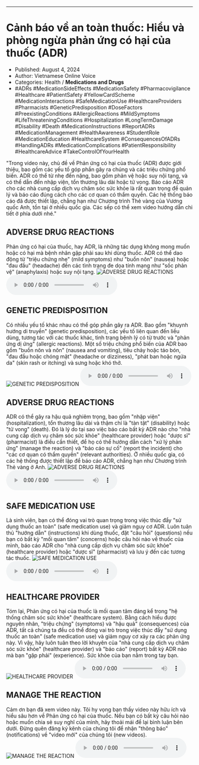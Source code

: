 
---

# Cảnh báo về an toàn thuốc: Hiểu và phòng ngừa phản ứng có hại của thuốc (ADR)

- Published: August 4, 2024
- Author: Vietnamese Online Voice
- Categories: Health / **Medications and Drugs**
- #ADRs #MedicationSideEffects #MedicationSafety #Pharmacovigilance #Healthcare #PatientSafety #YellowCardScheme #MedicationInteractions #SafeMedicationUse #HealthcareProviders #Pharmacists #GeneticPredisposition #DoseFactors #PreexistingConditions #AllergicReactions #MildSymptoms #LifeThreateningConditions #Hospitalization #LongTermDamage #Disability #Death #MedicationInstructions #ReportADRs #MedicationManagement #HealthAwareness #StudentRole #MedicationEducation #HealthcareSystem #ConsequencesOfADRs #HandlingADRs #MedicationComplications #PatientResponsibility #HealthcareAdvice #TakeControlOfYourHealth

"Trong video này, chủ đề về Phản ứng có hại của thuốc (ADR) được giới thiệu, bao gồm các yếu tố góp phần gây ra chúng và các triệu chứng phổ biến. ADR có thể từ nhẹ đến nặng, bao gồm phản vệ hoặc suy nội tạng, và có thể dẫn đến nhập viện, tổn thương lâu dài hoặc tử vong. Báo cáo ADR cho các nhà cung cấp dịch vụ chăm sóc sức khỏe là rất quan trọng để quản lý và báo cáo đúng cách cho các cơ quan có thẩm quyền. Các hệ thống báo cáo đã được thiết lập, chẳng hạn như Chương trình Thẻ vàng của Vương quốc Anh, tồn tại ở nhiều quốc gia. Các sếp có thể xem video hướng dẫn chi tiết ở phía dưới nhé."


## ADVERSE DRUG REACTIONS

Phản ứng có hại của thuốc, hay ADR, là những tác dụng không mong muốn hoặc có hại mà bệnh nhân gặp phải sau khi dùng thuốc. ADR có thể dao động từ "triệu chứng nhẹ" (mild symptoms) như "buồn nôn" (nausea) hoặc "đau đầu" (headache) đến các tình trạng đe dọa tính mạng như "sốc phản vệ" (anaphylaxis) hoặc suy nội tạng.
![ADVERSE DRUG REACTIONS](https://http-archiver-apis-production-80.schnworks.com/storage/images/transitions/2024-08-04/transition--13984858821-Montserrat-Thin-004895.jpg)
<audio controls>
    <source src="https://http-archiver-apis-production-80.schnworks.com/storage/storage/audio/file-7076362434.mp3" type="audio/mpeg">
</audio>



## GENETIC PREDISPOSITION

Có nhiều yếu tố khác nhau có thể góp phần gây ra ADR. Bao gồm "khuynh hướng di truyền" (genetic predisposition), các yếu tố liên quan đến liều dùng, tương tác với các thuốc khác, tình trạng bệnh lý có từ trước và "phản ứng dị ứng" (allergic reactions). Một số triệu chứng phổ biến của ADR bao gồm "buồn nôn và nôn" (nausea and vomiting), tiêu chảy hoặc táo bón, "đau đầu hoặc chóng mặt" (headache or dizziness), "phát ban hoặc ngứa da" (skin rash or itching) và sưng hoặc khó thở.
![GENETIC PREDISPOSITION](https://http-archiver-apis-production-80.schnworks.com/storage/images/transitions/2024-08-04/transition-18818491144-Montserrat-ExtraBold-4A148C.jpg)
<audio controls>
    <source src="https://http-archiver-apis-production-80.schnworks.com/storage/storage/audio/file-4670553043.mp3" type="audio/mpeg">
</audio>



## ADVERSE DRUG REACTIONS

ADR có thể gây ra hậu quả nghiêm trọng, bao gồm "nhập viện" (hospitalization), tổn thương lâu dài và thậm chí là "tàn tật" (disability) hoặc "tử vong" (death). Đó là lý do tại sao việc báo cáo bất kỳ ADR nào cho "nhà cung cấp dịch vụ chăm sóc sức khỏe" (healthcare provider) hoặc "dược sĩ" (pharmacist) là điều cần thiết, để họ có thể hướng dẫn cách "xử lý phản ứng" (manage the reaction) và "báo cáo sự cố" (report the incident) cho "các cơ quan có thẩm quyền" (relevant authorities). Ở nhiều quốc gia, có các hệ thống được thiết lập để báo cáo ADR, chẳng hạn như Chương trình Thẻ vàng ở Anh.
![ADVERSE DRUG REACTIONS](https://http-archiver-apis-production-80.schnworks.com/storage/images/transitions/2024-08-04/transition--21148499622-Montserrat-ExtraBold-512DA8.jpg)
<audio controls>
    <source src="https://http-archiver-apis-production-80.schnworks.com/storage/storage/audio/file-33596020399.mp3" type="audio/mpeg">
</audio>



## SAFE MEDICATION USE

Là sinh viên, bạn có thể đóng vai trò quan trọng trong việc thúc đẩy "sử dụng thuốc an toàn" (safe medication use) và giảm nguy cơ ADR. Luôn tuân thủ "hướng dẫn" (instructions) khi dùng thuốc, đặt "câu hỏi" (questions) nếu bạn có bất kỳ "mối quan tâm" (concerns) hoặc câu hỏi nào về thuốc của mình, báo cáo ADR cho "nhà cung cấp dịch vụ chăm sóc sức khỏe" (healthcare provider) hoặc "dược sĩ" (pharmacist) và lưu ý đến các tương tác thuốc.
![SAFE MEDICATION USE](https://http-archiver-apis-production-80.schnworks.com/storage/images/transitions/2024-08-04/transition-20336218500-Montserrat-Medium-004895.jpg)
<audio controls>
    <source src="https://http-archiver-apis-production-80.schnworks.com/storage/storage/audio/file-19559979089.mp3" type="audio/mpeg">
</audio>



## HEALTHCARE PROVIDER

Tóm lại, Phản ứng có hại của thuốc là mối quan tâm đáng kể trong "hệ thống chăm sóc sức khỏe" (healthcare system). Bằng cách hiểu được nguyên nhân, "triệu chứng" (symptoms) và "hậu quả" (consequences) của ADR, tất cả chúng ta đều có thể đóng vai trò trong việc thúc đẩy "sử dụng thuốc an toàn" (safe medication use) và giảm nguy cơ xảy ra các phản ứng này. Vì vậy, hãy luôn tuân theo lời khuyên của "nhà cung cấp dịch vụ chăm sóc sức khỏe" (healthcare provider) và "báo cáo" (report) bất kỳ ADR nào mà bạn "gặp phải" (experience). Sức khỏe của bạn nằm trong tay bạn.
![HEALTHCARE PROVIDER](https://http-archiver-apis-production-80.schnworks.com/storage/images/transitions/2024-08-04/transition--10761765743-Montserrat-ExtraBold-512DA8.jpg)
<audio controls>
    <source src="https://http-archiver-apis-production-80.schnworks.com/storage/storage/audio/file-20603082201.mp3" type="audio/mpeg">
</audio>



## MANAGE THE REACTION

Cảm ơn bạn đã xem video này. Tôi hy vọng bạn thấy video này hữu ích và hiểu sâu hơn về Phản ứng có hại của thuốc. Nếu bạn có bất kỳ câu hỏi nào hoặc muốn chia sẻ suy nghĩ của mình, hãy thoải mái để lại bình luận bên dưới. Đừng quên đăng ký kênh của chúng tôi để nhận "thông báo" (notifications) về "video mới" của chúng tôi (new videos).
![MANAGE THE REACTION](https://http-archiver-apis-production-80.schnworks.com/storage/images/transitions/2024-08-04/transition-17377621257-Montserrat-Black-880E4F.jpg)
<audio controls>
    <source src="https://http-archiver-apis-production-80.schnworks.com/storage/storage/audio/file-4662341427.mp3" type="audio/mpeg">
</audio>

